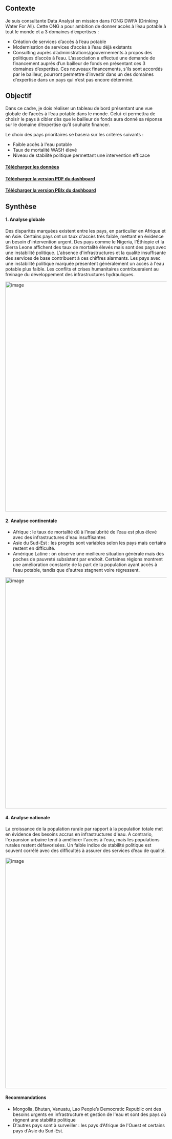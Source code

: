 ## Contexte
Je suis consultante Data Analyst en mission dans l’ONG DWFA (Drinking Water For All). Cette ONG a pour ambition de donner accès à l’eau potable à tout le monde et a 3 domaines d’expertises :
- Création de services d’accès à l’eau potable
- Modernisation de services d’accès à l’eau déjà existants
- Consulting auprès d’administrations/gouvernements à propos des politiques d’accès à l’eau.
L’association a effectué une demande de financement auprès d’un bailleur de fonds en présentant ces 3 domaines d’expertise. 
Ces nouveaux financements, s’ils sont accordés par le bailleur, pourront permettre d’investir dans un des domaines d’expertise dans un pays qui n’est pas encore déterminé.

## Objectif
Dans ce cadre, je dois réaliser un tableau de bord présentant une vue globale de l’accès à l’eau potable dans le monde. Celui-ci permettra de choisir le pays à cibler dès que le bailleur de fonds aura donné sa réponse sur le domaine d’expertise qu’il souhaite financer.

Le choix des pays prioritaires se basera sur les critères suivants :
- Faible accès à l'eau potable
- Taux de mortalité WASH élevé
- Niveau de stabilité politique permettant une intervention efficace

#### [Télécharger les données](https://github.com/Hines98/Etude_sur_eau_potable_PBI/tree/main/Donnees)
#### [Télécharger la version PDF du dashboard](https://github.com/Hines98/Etude_sur_eau_potable_PBI/blob/main/Report_drinking_water.pdf)
#### [Télécharger la version PBIx du dashboard](https://github.com/Hines98/Etude_sur_eau_potable_PBI/blob/main/Report_Drinking_Water.pbix)

## Synthèse

#### 1. Analyse globale
Des disparités marquées existent entre les pays, en particulier en Afrique et en Asie. Certains pays ont un taux d'accès très faible, mettant en évidence un besoin d'intervention urgent.
Des pays comme le Nigeria, l'Éthiopie et la Sierra Leone affichent des taux de mortalité élevés mais sont des pays avec une instabilité politique. L'absence d'infrastructures et la qualité insuffisante des services de base contribuent à ces chiffres alarmants.
Les pays avec une instabilité politique marquée présentent généralement un accès à l'eau potable plus faible. Les conflits et crises humanitaires contribueraient au freinage du développement des infrastructures hydrauliques.

<img width="1283" height="718" alt="image" src="https://github.com/user-attachments/assets/8fec94ff-776a-420d-b141-9cc9f33d0195" />

#### 2. Analyse continentale
- Afrique : le taux de mortalité dû à l’insalubrité de l’eau est plus élevé avec des infrastructures d'eau insuffisantes
- Asie du Sud-Est : les progrès sont variables selon les pays mais certains restent en difficulté.
- Amérique Latine : on observe une meilleure situation générale mais des poches de pauvreté subsistent par endroit.
Certaines régions montrent une amélioration constante de la part de la population ayant accès à l’eau potable, tandis que d'autres stagnent voire régressent.

<img width="1285" height="722" alt="image" src="https://github.com/user-attachments/assets/6319aead-9147-4ca1-8d1a-1253f3d9951f" />

#### 4. Analyse nationale
La croissance de la population rurale par rapport à la population totale met en évidence des besoins accrus en infrastructures d'eau. A contrario, l'expansion urbaine tend à améliorer l'accès à l'eau, mais les populations rurales restent défavorisées.
Un faible indice de stabilité politique est souvent corrélé avec des difficultés à assurer des services d’eau de qualité.

<img width="1279" height="720" alt="image" src="https://github.com/user-attachments/assets/067b96fa-1df5-4d0f-8f46-b8757367e289" />


#### Recommandations
- Mongolia, Bhutan, Vanuatu, Lao People’s Democratic Republic ont des besoins urgents en infrastructure et gestion de l'eau et sont des pays où règnent une stabilité politique
- D'autres pays sont à surveiller : les pays d’Afrique de l'Ouest et certains pays d'Asie du Sud-Est.



